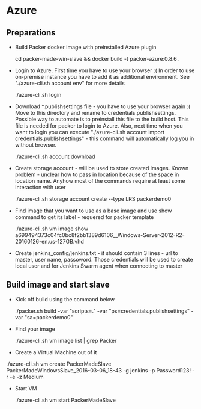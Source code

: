 # Azure

## Preparations

- Build Packer docker image with preinstalled Azure plugin

  cd packer-made-win-slave && docker build -t packer-azure:0.8.6 .
  
- Login to Azure. First time you have to use your browser :( In order to use on-premise instance you have to add it as additional environment. See "./azure-cli.sh account env" for more details

  ./azure-cli.sh login

- Download *.publishsettings file - you have to use your browser again :( Move to this directory and rename to credentials.publishsettings. Possible way to automate is to preinstall this file to the build host. This file is needed for packer to login to Azure. Also, next time when you want to login you can execute "./azure-cli.sh account import credentials.publishsettings" - this command will automatically log you in without browser.

  ./azure-cli.sh account download

- Create storage account - will be used to store created images. Known problem - unclear how to pass in location because of the space in location name. Anyhow most of the commands require at least some interaction with user

  ./azure-cli.sh storage account create  --type LRS packerdemo0

- Find image that you want to use as a base image and use show command to get its label - requered for packer template

  ./azure-cli.sh vm image show a699494373c04fc0bc8f2bb1389d6106__Windows-Server-2012-R2-20160126-en.us-127GB.vhd

- Create jenkins_config/jenkins.txt - it should contain 3 lines - url to master, user name, passoword. Those credentials will be used to create local user and for Jenkins Swarm agent when connecting to master

## Build image and start slave

- Kick off build using the command below

  ./packer.sh build -var "scripts=." -var "ps=credentials.publishsettings" -var "sa=packerdemo0"

- Find your image

  ./azure-cli.sh vm image list | grep Packer

-  Create a Virtual Machine out of it

  ./azure-cli.sh vm create PackerMadeSlave PackerMadeWindowsSlave_2016-03-06_18-43 -g jenkins -p Password123! -r -e -z Medium

- Start VM

  ./azure-cli.sh vm start PackerMadeSlave
